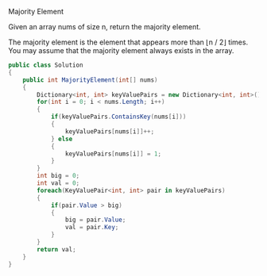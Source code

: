 Majority Element

Given an array nums of size n, return the majority element.

The majority element is the element that appears more than ⌊n / 2⌋ times. You may assume that the majority element always exists in the array.

```csharp
public class Solution
{
    public int MajorityElement(int[] nums)
    {
        Dictionary<int, int> keyValuePairs = new Dictionary<int, int>();
        for(int i = 0; i < nums.Length; i++)
        {
            if(keyValuePairs.ContainsKey(nums[i]))
            {
                keyValuePairs[nums[i]]++;
            } else
            {
                keyValuePairs[nums[i]] = 1;
            }
        }
        int big = 0;
        int val = 0;
        foreach(KeyValuePair<int, int> pair in keyValuePairs)
        {
            if(pair.Value > big)
            {
                big = pair.Value;
                val = pair.Key;
            }
        }
        return val;
    }
}
